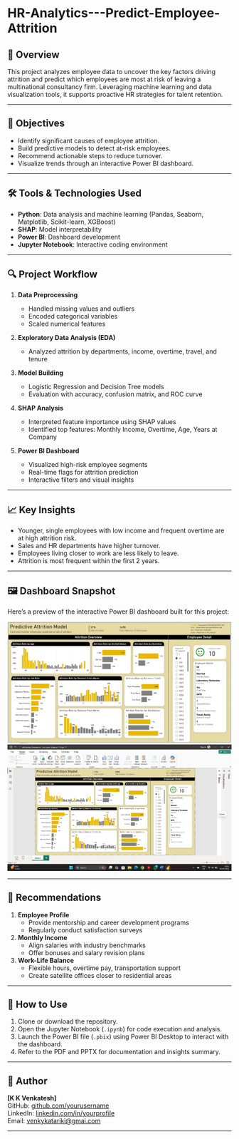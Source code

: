 # HR-Analytics---Predict-Employee-Attrition

## 📌 Overview

This project analyzes employee data to uncover the key factors driving attrition and predict which employees are most at risk of leaving a multinational consultancy firm. Leveraging machine learning and data visualization tools, it supports proactive HR strategies for talent retention.

---

## 🎯 Objectives

- Identify significant causes of employee attrition.
- Build predictive models to detect at-risk employees.
- Recommend actionable steps to reduce turnover.
- Visualize trends through an interactive Power BI dashboard.

---

## 🛠️ Tools & Technologies Used

- **Python**: Data analysis and machine learning (Pandas, Seaborn, Matplotlib, Scikit-learn, XGBoost)
- **SHAP**: Model interpretability
- **Power BI**: Dashboard development
- **Jupyter Notebook**: Interactive coding environment

---

## 🔍 Project Workflow

1. **Data Preprocessing**
   - Handled missing values and outliers
   - Encoded categorical variables
   - Scaled numerical features

2. **Exploratory Data Analysis (EDA)**
   - Analyzed attrition by departments, income, overtime, travel, and tenure

3. **Model Building**
   - Logistic Regression and Decision Tree models
   - Evaluation with accuracy, confusion matrix, and ROC curve

4. **SHAP Analysis**
   - Interpreted feature importance using SHAP values
   - Identified top features: Monthly Income, Overtime, Age, Years at Company

5. **Power BI Dashboard**
   - Visualized high-risk employee segments
   - Real-time flags for attrition prediction
   - Interactive filters and visual insights

---

## 📈 Key Insights

- Younger, single employees with low income and frequent overtime are at high attrition risk.
- Sales and HR departments have higher turnover.
- Employees living closer to work are less likely to leave.
- Attrition is most frequent within the first 2 years.

---

## 🖼️ Dashboard Snapshot

Here’s a preview of the interactive Power BI dashboard built for this project:

![Dashboard Snapshot1](https://github.com/Venkykatariki/HR-Analytics---Predict-Employee-Attrition/blob/main/Snapshot1.png)
![Dashboard Snapshot2](https://github.com/Venkykatariki/HR-Analytics---Predict-Employee-Attrition/blob/main/Snapshot2.png)

---

## 📌 Recommendations

1. **Employee Profile**
   - Provide mentorship and career development programs
   - Regularly conduct satisfaction surveys
2. **Monthly Income**
   - Align salaries with industry benchmarks
   - Offer bonuses and salary revision plans
3. **Work-Life Balance**
   - Flexible hours, overtime pay, transportation support
   - Create satellite offices closer to residential areas

---

## 📁 How to Use

1. Clone or download the repository.
2. Open the Jupyter Notebook (`.ipynb`) for code execution and analysis.
3. Launch the Power BI file (`.pbix`) using Power BI Desktop to interact with the dashboard.
4. Refer to the PDF and PPTX for documentation and insights summary.

---

## 👤 Author

**[K K Venkatesh]**  
GitHub: [github.com/yourusername](https://github.com/Venkykatariki)  
LinkedIn: [linkedin.com/in/yourprofile](https://www.linkedin.com/in/k-k-venkatesh-683043324/)  
Email: venkykatariki@gmai.com

---

